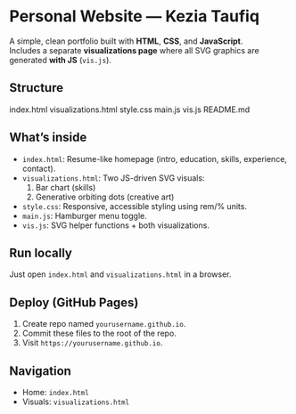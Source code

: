 # Personal Website — Kezia Taufiq

A simple, clean portfolio built with **HTML**, **CSS**, and **JavaScript**.  
Includes a separate **visualizations page** where all SVG graphics are generated **with JS** (`vis.js`).

## Structure
index.html
visualizations.html
style.css
main.js
vis.js
README.md

## What’s inside
- `index.html`: Resume-like homepage (intro, education, skills, experience, contact).
- `visualizations.html`: Two JS-driven SVG visuals:
  1. Bar chart (skills)
  2. Generative orbiting dots (creative art)
- `style.css`: Responsive, accessible styling using rem/% units.
- `main.js`: Hamburger menu toggle.
- `vis.js`: SVG helper functions + both visualizations.

## Run locally
Just open `index.html` and `visualizations.html` in a browser.

## Deploy (GitHub Pages)
1. Create repo named `yourusername.github.io`.
2. Commit these files to the root of the repo.
3. Visit `https://yourusername.github.io`.

## Navigation
- Home: `index.html`
- Visuals: `visualizations.html`

